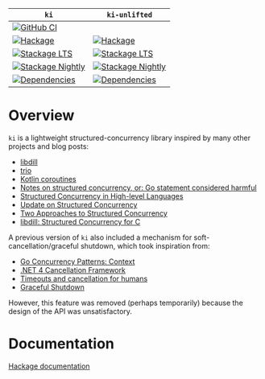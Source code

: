 | `ki` | `ki-unlifted` |
| --- | --- |
| [![GitHub CI](https://github.com/awkward-squad/ki/workflows/CI/badge.svg)](https://github.com/awkward-squad/ki/actions) | |
| [![Hackage](https://img.shields.io/hackage/v/ki.svg?label=ki&logo=haskell)](https://hackage.haskell.org/package/ki) | [![Hackage](https://img.shields.io/hackage/v/ki-unlifted.svg?label=ki-unlifted&logo=haskell)](https://hackage.haskell.org/package/ki-unlifted) |
| [![Stackage LTS](https://stackage.org/package/ki/badge/lts)](https://www.stackage.org/lts/package/ki) | [![Stackage LTS](https://stackage.org/package/ki-unlifted/badge/lts)](https://www.stackage.org/lts/package/ki-unlifted) |
| [![Stackage Nightly](https://stackage.org/package/ki/badge/nightly)](https://www.stackage.org/nightly/package/ki) | [![Stackage Nightly](https://stackage.org/package/ki-unlifted/badge/nightly)](https://www.stackage.org/nightly/package/ki-unlifted) |
| [![Dependencies](https://img.shields.io/hackage-deps/v/ki)](https://packdeps.haskellers.com/reverse/ki) | [![Dependencies](https://img.shields.io/hackage-deps/v/ki-unlifted)](https://packdeps.haskellers.com/reverse/ki-unlifted) |

# Overview

`ki` is a lightweight structured-concurrency library inspired by many other projects and blog posts:

* [libdill](http://libdill.org/)
* [trio](https://github.com/python-trio/trio)
* [Kotlin coroutines](https://kotlinlang.org/docs/reference/coroutines-overview.html)
* [Notes on structured concurrency, or: Go statement considered harmful](https://vorpus.org/blog/notes-on-structured-concurrency-or-go-statement-considered-harmful)
* [Structured Concurrency in High-level Languages](https://250bpm.com/blog:124)
* [Update on Structured Concurrency](https://250bpm.com/blog:137)
* [Two Approaches to Structured Concurrency](https://250bpm.com/blog:139)
* [libdill: Structured Concurrency for C](https://libdill.org/structured-concurrency.html)

A previous version of `ki` also included a mechanism for soft-cancellation/graceful shutdown, which took inspiration
from:

* [Go Concurrency Patterns: Context](https://blog.golang.org/context)
* [.NET 4 Cancellation Framework](https://devblogs.microsoft.com/pfxteam/net-4-cancellation-framework)
* [Timeouts and cancellation for humans](https://vorpus.org/blog/timeouts-and-cancellation-for-humans)
* [Graceful Shutdown](https://250bpm.com/blog:146)

However, this feature was removed (perhaps temporarily) because the design of the API was unsatisfactory.

# Documentation

[Hackage documentation](https://hackage.haskell.org/package/ki/docs/Ki.html)
